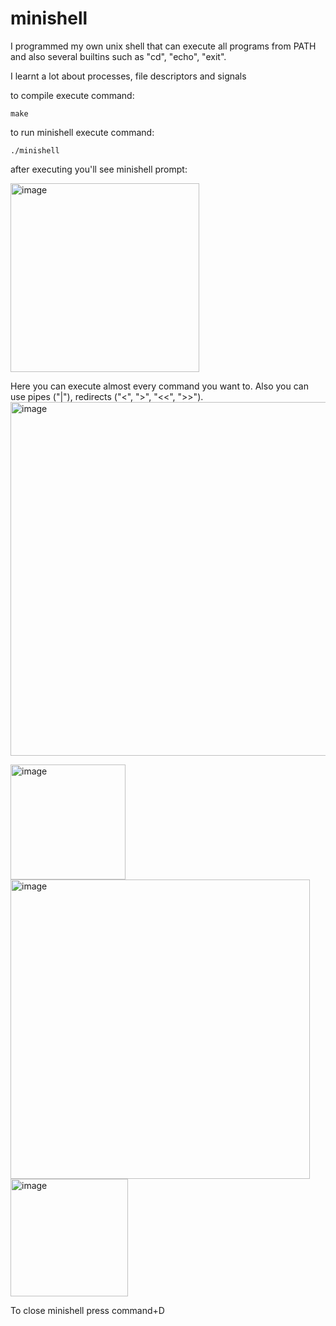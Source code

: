 # minishell
I programmed my own unix shell that can execute all programs from PATH and also several builtins such as "cd", "echo", "exit".

I learnt a lot about processes, file descriptors and signals

to compile execute command:
```
make
```

to run minishell execute command:
```
./minishell
```
after executing you'll see minishell prompt:

<img width="302" alt="image" src="https://user-images.githubusercontent.com/34583349/175297646-cd9233fb-4802-49d2-921a-538d2e1a7c03.png">

Here you can execute almost every command you want to. Also you can use pipes ("|"), redirects ("<", ">", "<<", ">>").
<img width="566" alt="image" src="https://user-images.githubusercontent.com/34583349/175297971-ce88c8e7-a3bc-4689-adf9-e2132bdee01c.png">

<img width="184" alt="image" src="https://user-images.githubusercontent.com/34583349/175298119-c11ccaa9-7d6a-4dfb-aed0-1a373083beef.png">

<img width="479" alt="image" src="https://user-images.githubusercontent.com/34583349/175298202-30958f24-c7a4-4bfb-b7f9-7d5db9c283a8.png">

<img width="188" alt="image" src="https://user-images.githubusercontent.com/34583349/175298297-ccdbc5b3-0cef-4b70-a948-3418f5b69d25.png">

To close minishell press command+D

